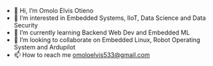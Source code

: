 - 👋 Hi, I’m Omolo Elvis Otieno
- 👀 I’m interested in Embedded Systems, IIoT, Data Science and Data Security
- 🌱 I’m currently learning Backend Web Dev and Embedded ML
- 💞️ I’m looking to collaborate on Embedded Linux, Robot Operating System and Ardupilot
- 📫 How to reach me omoloelvis533@gmail.com

<!---
lorrykomolo/lorrykomolo is a ✨ special ✨ repository because its `README.md` (this file) appears on your GitHub profile.
You can click the Preview link to take a look at your changes.
--->
